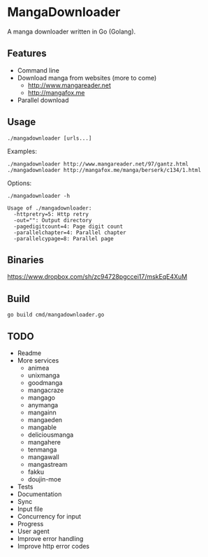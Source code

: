 # MangaDownloader
A manga downloader written in Go (Golang).

## Features
- Command line
- Download manga from websites (more to come)
    - http://www.mangareader.net
    - http://mangafox.me
- Parallel download

## Usage
`./mangadownloader [urls...]`

Examples:

```
./mangadownloader http://www.mangareader.net/97/gantz.html
./mangadownloader http://mangafox.me/manga/berserk/c134/1.html
```

Options:

`./mangadownloader -h`

```
Usage of ./mangadownloader:
  -httpretry=5: Http retry
  -out="": Output directory
  -pagedigitcount=4: Page digit count
  -parallelchapter=4: Parallel chapter
  -parallelcypage=8: Parallel page
```

## Binaries
https://www.dropbox.com/sh/zc94728pgccei17/mskEqE4XuM

## Build
`go build cmd/mangadownloader.go`

## TODO
- Readme
- More services
    - animea
    - unixmanga
    - goodmanga
    - mangacraze
    - mangago
    - anymanga
    - mangainn
    - mangaeden
    - mangable
    - deliciousmanga
    - mangahere
    - tenmanga
    - mangawall
    - mangastream
    - fakku
    - doujin-moe
- Tests
- Documentation
- Sync
- Input file
- Concurrency for input
- Progress
- User agent
- Improve error handling
- Improve http error codes